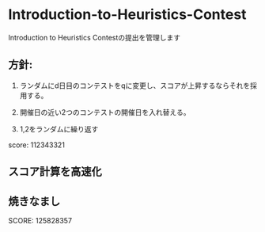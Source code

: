 # Introduction-to-Heuristics-Contest
Introduction to Heuristics Contestの提出を管理します

## 方針:

1. ランダムにd日目のコンテストをqに変更し、スコアが上昇するならそれを採用する。

1. 開催日の近い2つのコンテストの開催日を入れ替える。

1. 1,2をランダムに繰り返す

score: 112343321

## スコア計算を高速化

## 焼きなまし
SCORE: 125828357